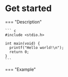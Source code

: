 # Get started

=== "Description"

    ``` c
    #include <stdio.h>

    int main(void) {
      printf("Hello world!\n");
      return 0;
    }
    ```

=== "Example"
    <div>
    <script id="asciicast-143081" src="https://asciinema.org/a/143081.js" async></script>
    </div>


